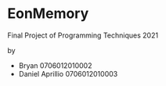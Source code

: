 # EonMemory
Final Project of Programming Techniques 2021

by 
- Bryan 0706012010002
- Daniel Aprillio 0706012010003
